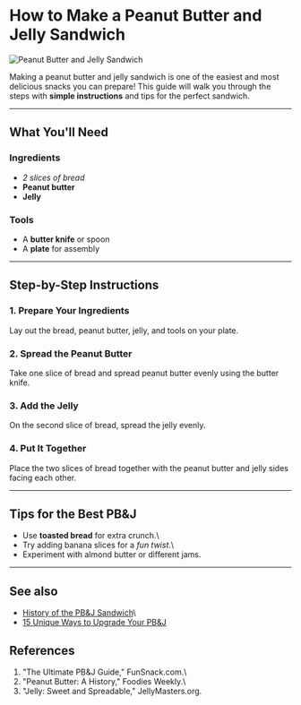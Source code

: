 # How to Make a Peanut Butter and Jelly Sandwich

![Peanut Butter and Jelly Sandwich](https://static01.nyt.com/images/2024/09/27/multimedia/AS-Griddled-PBJ-qljg/AS-Griddled-PBJ-qljg-threeByTwoMediumAt2X.jpg?quality=75&auto=webp)

Making a peanut butter and jelly sandwich is one of the easiest and most delicious snacks you can prepare! This guide will walk you through the steps with **simple instructions** and tips for the perfect sandwich.

------------------------------------------------------------------------

## What You'll Need

### Ingredients

-   *2 slices of bread*
-   **Peanut butter**
-   **Jelly**

### Tools

-   A **butter knife** or spoon
-   A **plate** for assembly

------------------------------------------------------------------------

## Step-by-Step Instructions

### 1. Prepare Your Ingredients

Lay out the bread, peanut butter, jelly, and tools on your plate.

### 2. Spread the Peanut Butter

Take one slice of bread and spread peanut butter evenly using the butter knife.

### 3. Add the Jelly

On the second slice of bread, spread the jelly evenly.

### 4. Put It Together

Place the two slices of bread together with the peanut butter and jelly sides facing each other.

------------------------------------------------------------------------

## Tips for the Best PB&J

-   Use **toasted bread** for extra crunch.\
-   Try adding banana slices for a *fun twist*.\
-   Experiment with almond butter or different jams.

------------------------------------------------------------------------

## See also

-   [History of the PB&J Sandwich](https://nationalpeanutboard.org/news/who-invented-the-peanut-butter-and-jelly-sandwich/)\
-   [15 Unique Ways to Upgrade Your PB&J](https://potatorolls.com/blog/15-pbj-variations/)

## References

1.  "The Ultimate PB&J Guide," FunSnack.com.\
2.  "Peanut Butter: A History," Foodies Weekly.\
3.  "Jelly: Sweet and Spreadable," JellyMasters.org.
